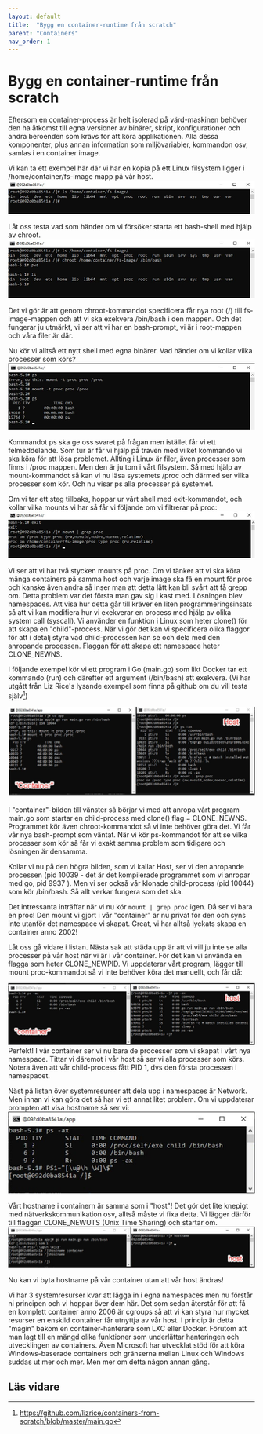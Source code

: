 ```yaml
---
layout: default
title:  "Bygg en container-runtime från scratch"
parent: "Containers"
nav_order: 1
---
```

# Bygg en container-runtime från scratch

Eftersom en container-process är helt isolerad på värd-maskinen behöver den ha åtkomst till egna versioner av binärer, skript, konfigurationer och andra beroenden som krävs för att köra applikationen. Alla dessa komponenter, plus annan information som miljövariabler, kommandon osv, samlas i en container image.

Vi kan ta ett exempel här där vi har en kopia på ett Linux filsystem ligger i /home/container/fs-image mapp på vår host.
![Linux filsystem](/assets/images/fs-image.jpg)

Låt oss testa vad som händer om vi försöker starta ett bash-shell med hjälp av chroot. 
![Chroot](/assets/images/chroot.jpg)

Det vi gör är att genom chroot-kommandot specificera får nya root (/) till fs-image-mappen och att vi ska exekvera /bin/bash i den mappen. Och det fungerar ju utmärkt, vi ser att vi har en bash-prompt, vi är i root-mappen och våra filer är där.

Nu kör vi alltså ett nytt shell med egna binärer. Vad händer om vi kollar vilka processer som körs?
![proc](/assets/images/proc.jpg)

Kommandot ps ska ge oss svaret på frågan men istället får vi ett felmeddelande. Som tur är får vi hjälp på traven med vilket kommando vi ska köra för att lösa problemet. Allting i Linux är filer, även processer som finns i /proc mappen. Men den är ju tom i vårt filsystem. Så med hjälp av mount-kommandot så kan vi nu läsa systemets /proc och därmed ser vilka processer som kör. Och nu visar ps alla processer på systemet.

Om vi tar ett steg tillbaks, hoppar ur vårt shell med exit-kommandot, och kollar vilka mounts vi har så får vi följande om vi filtrerar på proc:
![mount](/assets/images/mount.jpg)

Vi ser att vi har två stycken mounts på proc. Om vi tänker att vi ska köra många containers på samma host och varje image ska få en mount för proc och kanske även andra så inser man att detta lätt kan bli svårt att få grepp om. Detta problem var det första man gav sig i kast med. Lösningen blev namespaces. Att visa hur detta går till kräver en liten programmeringsinsats så att vi kan modifiera hur vi exekverar en process med hjälp av olika system call (syscall). Vi använder en funktion i Linux som heter clone() för att skapa en "child"-process. När vi gör det kan vi specificera olika flaggor för att i detalj styra vad child-processen kan se och dela med den anropande processen. Flaggan för att skapa ett namespace heter CLONE_NEWNS.

I följande exempel kör vi ett program i Go (main.go) som likt Docker tar ett kommando (run) och därefter ett argument (/bin/bash) att exekvera. (Vi har utgått från Liz Rice's lysande exempel som finns på github om du vill testa själv[^1])

![newns](/assets/images/newns.jpg)

I "container"-bilden till vänster så börjar vi med att anropa vårt program main.go som startar en child-process med clone() flag = CLONE_NEWNS. Programmet kör även chroot-kommandot så vi inte behöver göra det. Vi får vår nya bash-prompt som väntat. När vi kör ps-kommandot för att se vilka processer som kör så får vi exakt samma problem som tidigare och lösningen är densamma.

Kollar vi nu på den högra bilden, som vi kallar Host, ser vi den anropande processen (pid 10039 - det är det kompilerade programmet som vi anropar med go, pid 9937 ). Men vi ser också vår klonade child-process (pid 10044) som kör /bin/bash. Så allt verkar fungera som det ska.

Det intressanta inträffar när vi nu kör `mount | grep proc` igen. Då ser vi bara en proc! Den mount vi gjort i vår "container" är nu privat för den och syns inte utanför det namespace vi skapat. Great, vi har alltså lyckats skapa en container anno 2002!

Låt oss gå vidare i listan. Nästa sak att städa upp är att vi vill ju inte se alla processer på vår host när vi är i vår container. För det kan vi använda en flagga som heter CLONE_NEWPID. Vi uppdaterar vårt program, lägger till mount proc-kommandot så vi inte behöver köra det manuellt, och får då:

![newpid](/assets/images/newpid.jpg)
Perfekt! I vår container ser vi nu bara de processer som vi skapat i vårt nya namespace. Tittar vi däremot i vår host så ser vi alla processer som körs. Notera även att vår child-process fått PID 1, dvs den första processen i namespacet.

Näst på listan över systemresurser att dela upp i namespaces är Network. Men innan vi kan göra det så har vi ett annat litet problem. Om vi uppdaterar prompten att visa hostname så ser vi:
![prompt](/assets/images/prompt.jpg)

Vårt hostname i containern är samma som i "host"! Det gör det lite knepigt med nätverkskommunikation osv, alltså måste vi fixa detta. Vi lägger därför till flaggan CLONE_NEWUTS (Unix Time Sharing) och startar om.
![newuts](/assets/images/newuts.jpg)

Nu kan vi byta hostname på vår container utan att vår host ändras!

Vi har 3 systemresurser kvar att lägga in i egna namespaces men nu förstår ni principen och vi hoppar över dem här. Det som sedan återstår för att få en komplett container anno 2006 är cgroups så att vi kan styra hur mycket resurser en enskild container får utnyttja av vår host. I princip är detta "magin" bakom en container-hanterare som LXC eller Docker. Förutom att man lagt till en mängd olika funktioner som underlättar hanteringen och utvecklingen av containers. Även Microsoft har utvecklat stöd för att köra Windows-baserade containers och gränserna mellan Linux och Windows suddas ut mer och mer. Men mer om detta någon annan gång. 


## Läs vidare

[^1]: https://github.com/lizrice/containers-from-scratch/blob/master/main.go
